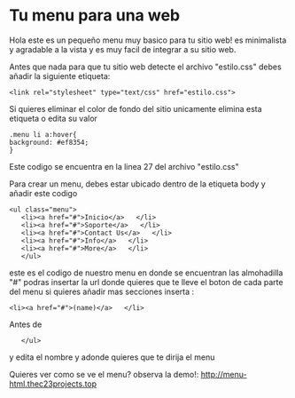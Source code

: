 # Tu menu para una web

Hola este es un pequeño menu muy basico para tu sitio web! es minimalista y agradable a la vista y es muy facil de integrar a su sitio web.

Antes que nada para que tu sitio web detecte el archivo "estilo.css" debes añadir la siguiente etiqueta:

	<link rel="stylesheet" type="text/css" href="estilo.css">

Si quieres eliminar el color de fondo del sitio unicamente elimina esta etiqueta o edita su valor

	.menu li a:hover{
	background: #ef8354;
	}

Este codigo  se encuentra en la linea 27 del archivo "estilo.css"

Para crear un menu, debes estar ubicado dentro de la etiqueta body y añadir este codigo 

	<ul class="menu"> 
       <li><a href="#">Inicio</a>   </li>
       <li><a href="#">Soporte</a>   </li>
       <li><a href="#">Contact Us</a>   </li>
       <li><a href="#">Info</a>   </li>
       <li><a href="#">More</a>   </li>
       </ul>
este es el codigo de nuestro menu  en  donde se encuentran las almohadilla "#" podras insertar la url donde quieres que te lleve el boton de cada parte del menu si quieres añadir mas secciones inserta :
 
 	<li><a href="#">(name)</a>   </li>
Antes de 

  	   </ul>
y edita el nombre y adonde quieres que te dirija el menu

Quieres ver como se ve el menu? observa la demo!: http://menu-html.thec23projects.top
